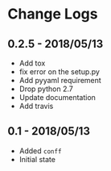 # Change Logs

## 0.2.5 - 2018/05/13
- Add tox
- fix error on the setup.py
- Add pyyaml requirement
- Drop python 2.7
- Update documentation
- Add travis

## 0.1 - 2018/05/13
- Added ``conff``
- Initial state
